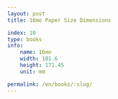```yaml
---
layout: post
title: 16mo Paper Size Dimensions

index: 10
type: books
info:
    name: 16mo
    width: 101.6
    height: 171.45
    unit: mm

permalink: /en/books/:slug/
---
```



